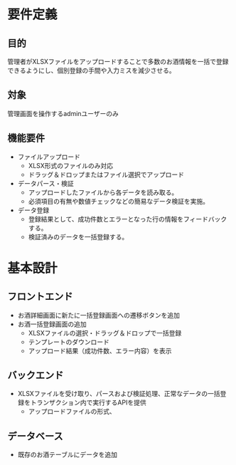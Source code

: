 # 要件定義
## 目的
管理者がXLSXファイルをアップロードすることで多数のお酒情報を一括で登録できるようにし、個別登録の手間や入力ミスを減少させる。
## 対象
管理画面を操作するadminユーザーのみ
## 機能要件
- ファイルアップロード
	- XLSX形式のファイルのみ対応
	- ドラッグ＆ドロップまたはファイル選択でアップロード
- データパース・検証
	- アップロードしたファイルから各データを読み取る。
	- 必須項目の有無や数値チェックなどの簡易なデータ検証を実施。
- データ登録
	- 登録結果として、成功件数とエラーとなった行の情報をフィードバックする。
	- 検証済みのデータを一括登録する。

# 基本設計
## フロントエンド
- お酒詳細画面に新たに一括登録画面への遷移ボタンを追加
- お酒一括登録画面の追加
	- XLSXファイルの選択・ドラッグ＆ドロップで一括登録        
    - テンプレートのダウンロード
    - アップロード結果（成功件数、エラー内容）を表示
## バックエンド
- XLSXファイルを受け取り、パースおよび検証処理、正常なデータの一括登録をトランザクション内で実行するAPIを提供
	- アップロードファイルの形式、
## データベース
- 既存のお酒テーブルにデータを追加

